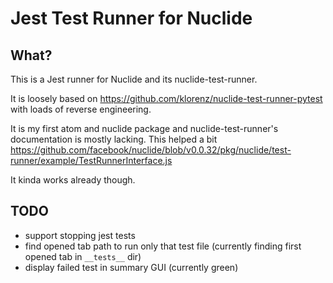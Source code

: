 # Jest Test Runner for Nuclide


## What?

This is a Jest runner for Nuclide and its nuclide-test-runner.

It is loosely based on <https://github.com/klorenz/nuclide-test-runner-pytest>
with loads of reverse engineering.

It is my first atom and nuclide package and nuclide-test-runner's documentation is mostly lacking.
This helped a bit <https://github.com/facebook/nuclide/blob/v0.0.32/pkg/nuclide/test-runner/example/TestRunnerInterface.js>

It kinda works already though.



## TODO

* support stopping jest tests
* find opened tab path to run only that test file (currently finding first opened tab in `__tests__` dir)
* display failed test in summary GUI (currently green)
